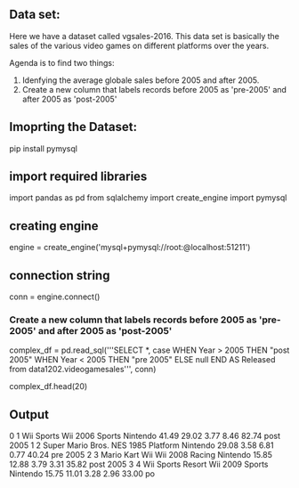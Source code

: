 ## Data set:
Here we have a dataset called vgsales-2016. This data set is basically the sales of the various video games on different platforms over the years.

Agenda is to find two things:
1. Idenfying the average globale sales before 2005 and after 2005.
2. Create a new column that labels records before 2005 as 'pre-2005' and after 2005 as 'post-2005'

## Imoprting the Dataset:

pip install pymysql

## import required libraries
import pandas as pd
from sqlalchemy import create_engine
import pymysql
## creating engine
engine = create_engine('mysql+pymysql://root:@localhost:51211')
## connection string
conn = engine.connect()
### Create a new column that labels records before 2005 as 'pre-2005' and after 2005 as 'post-2005'
complex_df = pd.read_sql('''SELECT *, case
WHEN Year > 2005 THEN "post 2005"
WHEN Year < 2005 THEN "pre 2005"
ELSE null
END AS Released
from data1202.videogamesales''', conn)

complex_df.head(20)

## Output

0	1	Wii Sports	Wii	2006	Sports	Nintendo	41.49	29.02	3.77	8.46	82.74	post 2005
1	2	Super Mario Bros.	NES	1985	Platform	Nintendo	29.08	3.58	6.81	0.77	40.24	pre 2005
2	3	Mario Kart Wii	Wii	2008	Racing	Nintendo	15.85	12.88	3.79	3.31	35.82	post 2005
3	4	Wii Sports Resort	Wii	2009	Sports	Nintendo	15.75	11.01	3.28	2.96	33.00	po

